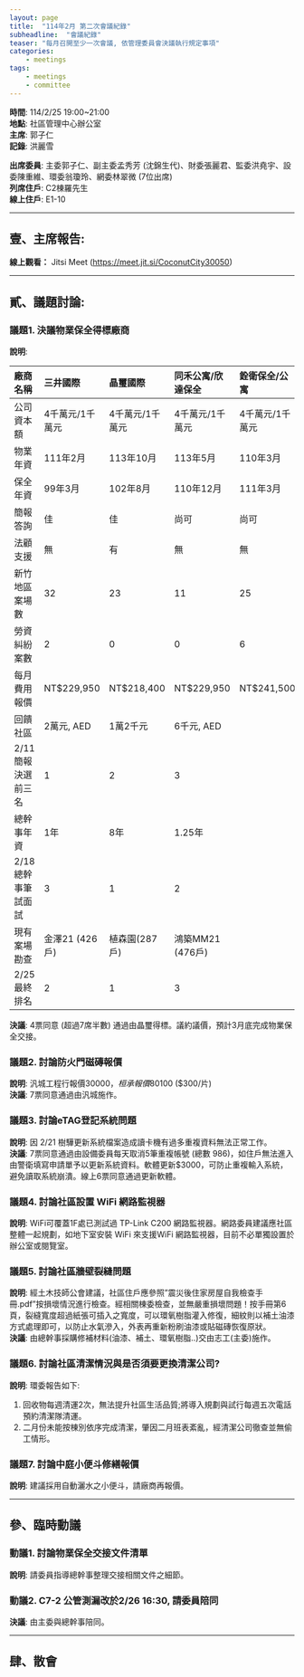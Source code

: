 ```yaml
---
layout: page
title:  "114年2月 第二次會議紀錄"
subheadline:  "會議紀錄"
teaser: "每月召開至少一次會議, 依管理委員會決議執行規定事項"
categories:
    - meetings
tags:
    - meetings
    - committee
---
```

**時間**: 114/2/25 19:00~21:00<br>
**地點**: 社區管理中心辦公室<br>
**主席**: 郭子仁<br>
**記錄**: 洪麗雪<br>

**出席委員**: 主委郭子仁、副主委孟秀芳 (沈錦生代)、財委張麗君、監委洪堯宇、設委陳重維、環委翁瓊玲、網委林翠微 (7位出席)<br>
**列席住戶**: C2棟羅先生<br>
**線上住戶**: E1-10<br>

---
## 壹、主席報告: 
**線上觀看：** Jitsi Meet (https://meet.jit.si/CoconutCity30050)

---
## 貳、議題討論:

### 議題1. 決議物業保全得標廠商
**說明**:<br>

| 廠商名稱       | 三井國際 | 晶璽國際 | 同禾公寓/欣達保全 | 銓衛保全/公寓 | 佳山保全/佳英公寓 | 保家保全/公寓 |
| :------------- | :------- | :------- | :---------------- | :------------ | :---------------- | :------------ |
| 公司資本額     | 4千萬元/1千萬元 | 4千萬元/1千萬元 | 4千萬元/1千萬元 | 4千萬元/1千萬元 | 4千萬元/1千萬元 | 4千萬元/1千萬元 |
| 物業年資       | 111年2月 | 113年10月 | 113年5月          | 110年3月      | 109年8月          | 102年10月     |
| 保全年資       | 99年3月  | 102年8月  | 110年12月         | 111年3月      | 93年8月           | 96年4月       |
| 簡報答詢       | 佳       | 佳       | 尚可              | 尚可          | 尚可              | 缺席          |
| 法顧支援       | 無       | 有       | 無                | 無            | 無                | 無            |
| 新竹地區案場數 | 32       | 23       | 11                | 25            | 42                | 11            |
| 勞資糾紛案數   | 2        | 0        | 0                 | 6             | 0                 | 0             |
| 每月費用報價   | NT$229,950 | NT$218,400 | NT$229,950        | NT$241,500    | NT$227,850        | NT$222,600    |
| 回饋社區       | 2萬元, AED | 1萬2千元 | 6千元, AED        |               |                   | 1萬元, 消毒兩次 |
| 2/11簡報決選前三名 | 1        | 2        | 3                 |               |                   |               |
| 總幹事年資     | 1年      | 8年      | 1.25年            |               |                   |               |
| 2/18總幹事筆試面試 | 3        | 1        | 2                 |               |                   |               |
| 現有案場勘查   | 金澤21 (426戶) | 植森園(287戶) | 鴻築MM21 (476戶)  |               |                   |               |
| 2/25最終排名   | 2        | 1        | 3                 |               |                   |               |

**決議**: 4票同意 (超過7席半數) 通過由晶璽得標。議約議價，預計3月底完成物業保全交接。<br>

### 議題2. 討論防火門磁磚報價
**說明**: 汎城工程行報價$30000，桓承報價$80100 ($300/片)<br>
**決議**: 7票同意通過由汎城施作。<br>

### 議題3. 討論eTAG登記系統問題
**說明**: 因 2/21 樹驊更新系統檔案造成讀卡機有過多重複資料無法正常工作。<br>
**決議**: 7票同意通過由設備委員每天取消5筆重複帳號 (總數 986)，如住戶無法進入由警衛填寫申請單予以更新系統資料。軟體更新$3000，可防止重複輸入系統，避免讀取系統崩潰。線上6票同意通過更新軟體。<br>

### 議題4. 討論社區設置 WiFi 網路監視器<br>
**說明**: WiFi可覆蓋1F處已測試過 TP-Link C200 網路監視器。網路委員建議應社區整體一起規劃，如地下室安裝 WiFi 來支援WiFi 網路監視器，目前不必單獨設置於辦公室或閱覽室。<br>

### 議題5. 討論社區牆壁裂縫問題
**說明**: 經土木技師公會建議，社區住戶應參照”震災後住家房屋自我檢查手冊.pdf”按損壞情況進行檢查。經相關棟委檢查，並無嚴重損壞問題！按手冊第6頁，裂縫寬度超過紙張可插入之寬度，可以環氧樹脂灌入修復，細紋則以補土油漆方式處理即可，以防止水氣滲入，外表再重新粉刷油漆或貼磁磚恢復原狀。<br>
**決議**: 由總幹事採購修補材料(油漆、補土、環氧樹脂..)交由志工(主委)施作。<br>

### 議題6. 討論社區清潔情況與是否須要更換清潔公司?
**說明**: 環委報告如下:<br>
1. 回收物每週清運2次，無法提升社區生活品質;將導入規劃與試行每週五次電話預約清潔隊清運。<br>
2. 二月份未能按棟別依序完成清潔，肇因二月班表紊亂，經清潔公司徹查並無偷工情形。<br>

### 議題7. 討論中庭小便斗修繕報價
**說明**: 建議採用自動灑水之小便斗，請廠商再報價。

---
## 參、臨時動議

### 動議1. 討論物業保全交接文件清單
**說明**: 請委員指導總幹事整理交接相關文件之細節。

### 動議2. C7-2 公管測漏改於2/26 16:30, 請委員陪同
**決議**: 由主委與總幹事陪同。

---
## 肆、散會
